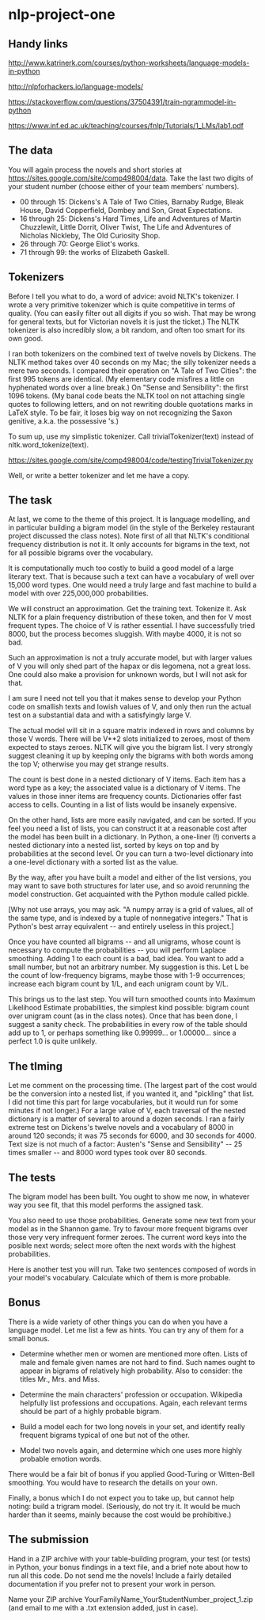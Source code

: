 # nlp-project-one

Handy links
------------

http://www.katrinerk.com/courses/python-worksheets/language-models-in-python

http://nlpforhackers.io/language-models/

https://stackoverflow.com/questions/37504391/train-ngrammodel-in-python

https://www.inf.ed.ac.uk/teaching/courses/fnlp/Tutorials/1_LMs/lab1.pdf

The data
--------

You will again process the novels and short stories at <https://sites.google.com/site/comp498004/data>. Take the last two digits of your student number (choose either of your team members' numbers).

- 00 through 15: Dickens's A Tale of Two Cities, Barnaby Rudge, Bleak House, David Copperfield, Dombey and Son, Great Expectations.
- 16 through 25: Dickens's Hard Times, Life and Adventures of Martin Chuzzlewit, Little Dorrit, Oliver Twist, The Life and Adventures of Nicholas Nickleby, The Old Curiosity Shop.
- 26 through 70: George Eliot's works.
- 71 through 99: the works of Elizabeth Gaskell.

Tokenizers
----------

Before I tell you what to do, a word of advice: avoid NLTK's tokenizer. I wrote a very primitive tokenizer which is quite competitive in terms of quality. (You can easily filter out all digits if you so wish. That may be wrong for general texts, but for Victorian novels it is just the ticket.) The NLTK tokenizer is also incredibly slow, a bit random, and often too smart for its own good.

I ran both tokenizers on the combined text of twelve novels by Dickens. The NLTK method takes over 40 seconds on my Mac; the silly tokenizer needs a mere two seconds. I compared their operation on "A Tale of Two Cities": the first 995 tokens are identical. (My elementary code misfires a little on hyphenated words over a line break.) On "Sense and Sensibility": the first 1096 tokens. (My banal code beats the NLTK tool on not attaching single quotes to following letters, and on not rewriting double quotations marks in LaTeX style. To be fair, it loses big way on not recognizing the Saxon genitive, a.k.a. the possessive 's.)

To sum up, use my simplistic tokenizer. Call trivialTokenizer(text) instead of nltk.word_tokenize(text).

https://sites.google.com/site/comp498004/code/testingTrivialTokenizer.py

Well, or write a better tokenizer and let me have a copy.

The task
--------

At last, we come to the theme of this project. It is language modelling, and in particular building a bigram model (in the style of the Berkeley restaurant project discussed the class notes). Note first of all that NLTK's conditional frequency distribution is not it. It only accounts for bigrams in the text, not for all possible bigrams over the vocabulary.

It is computationally much too costly to build a good model of a large literary text. That is because such a text can have a vocabulary of well over 15,000 word types. One would need a truly large and fast machine to build a model with over 225,000,000 probabilities.

We will construct an approximation. Get the training text. Tokenize it. Ask NLTK for a plain frequency distribution of these token, and then for V most frequent types. The choice of V is rather essential. I have successfully tried 8000, but the process becomes sluggish. With maybe 4000, it is not so bad.

Such an approximation is not a truly accurate model, but with larger values of V you will only shed part of the hapax or dis legomena, not a great loss. One could also make a provision for unknown words, but I will not ask for that.

I am sure I need not tell you that it makes sense to develop your Python code on smallish texts and lowish values of V, and only then run the actual test on a substantial data and with a satisfyingly large V.

The actual model will sit in a square matrix indexed in rows and columns by those V words. There will be V**2 slots initialized to zeroes, most of them expected to stays zeroes. NLTK will give you the bigram list. I very strongly suggest cleaning it up by keeping only the bigrams with both words among the top V; otherwise you may get strange results.

The count is best done in a nested dictionary of V items. Each item has a word type as a key; the associated value is a dictionary of V items. The values in those inner items are frequency counts. Dictionaries offer fast access to cells. Counting in a list of lists would be insanely expensive.

On the other hand, lists are more easily navigated, and can be sorted. If you feel you need a list of lists, you can construct it at a reasonable cost after the model has been built in a dictionary. In Python, a one-liner (!) converts a nested dictionary into a nested list, sorted by keys on top and by probabilities at the second level. Or you can turn a two-level dictionary into a one-level dictionary with a sorted list as the value.

By the way, after you have built a model and either of the list versions, you may want to save both structures for later use, and so avoid rerunning the model construction. Get acquainted with the Python module called pickle.

[Why not use arrays, you may ask. "A numpy array is a grid of values, all of the same type, and is indexed by a tuple of nonnegative integers." That is Python's best array equivalent -- and entirely useless in this project.]

Once you have counted all bigrams -- and all unigrams, whose count is necessary to compute the probabilities -- you will perform Laplace smoothing. Adding 1 to each count is a bad, bad idea. You want to add a small number, but not an arbitrary number. My suggestion is this. Let L be the count of low-frequency bigrams, maybe those with 1-9 occurrences; increase each bigram count by 1/L, and each unigram count by V/L.

This brings us to the last step. You will turn smoothed counts into Maximum Likelihood Estimate probabilities, the simplest kind possible: bigram count over unigram count (as in the class notes). Once that has been done, I suggest a sanity check. The probabilities in every row of the table should add up to 1, or perhaps something like 0.99999... or 1.00000... since a perfect 1.0 is quite unlikely.

The tIming
----------

Let me comment on the processing time. (The largest part of the cost would be the conversion into a nested list, if you wanted it, and "pickling" that list. I did not time this part for large vocabularies, but it would run for some minutes if not longer.) For a large value of V, each traversal of the nested dictionary is a matter of several to around a dozen seconds. I ran a fairly extreme test on Dickens's twelve novels and a vocabulary of 8000 in around 120 seconds; it was 75 seconds for 6000, and 30 seconds for 4000. Text size is not much of a factor: Austen's "Sense and Sensibility" -- 25 times smaller -- and 8000 word types took over 80 seconds.

The tests
---------

The bigram model has been built. You ought to show me now, in whatever way you see fit, that this model performs the assigned task.

You also need to use those probabilities. Generate some new text from your model as in the Shannon game. Try to favour more frequent bigrams over those very very infrequent former zeroes. The current word keys into the posible next words; select more often the next words with the highest probabilities.

Here is another test you will run. Take two sentences composed of words in your model's vocabulary. Calculate which of them is more probable.

Bonus
-----

There is a wide variety of other things you can do when you have a language model. Let me list a few as hints. You can try any of them for a small bonus.

- Determine whether men or women are mentioned more often. Lists of male and female given names are not hard to find. Such names ought to appear in bigrams of relatively high probability. Also to consider: the titles Mr.,  Mrs. and Miss.

- Determine the main characters' profession or occupation. Wikipedia helpfully list professions and occupations. Again, each relevant terms should be part of a highly probable bigram.

- Build a model each for two long novels in your set, and identify really frequent bigrams typical of one but not of the other.

- Model two novels again, and determine which one uses more highly probable emotion words.

There would be a fair bit of bonus if you applied Good-Turing or Witten-Bell  smoothing. You would have to research the details on your own.

Finally, a bonus which I do not expect you to take up, but cannot help noting: build a trigram model. (Seriously, do not try it. It would be much harder than it seems, mainly because the cost would be prohibitive.)

The submission
--------------

Hand in a ZIP archive with your table-building program, your test (or tests) in Python, your bonus findings in a text file, and a brief note about how to run all this code. Do not send me the novels! Include a fairly detailed documentation if you prefer not to present your work in person.

Name your ZIP archive YourFamilyName_YourStudentNumber_project_1.zip (and email to me with a .txt extension added, just in case).
